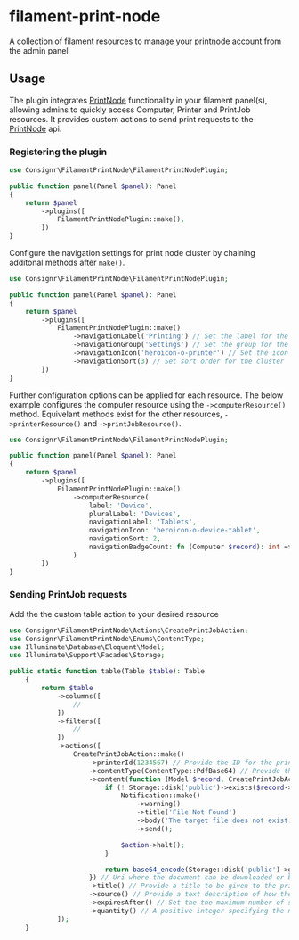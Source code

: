 # filament-print-node
 A collection of filament resources to manage your printnode account from the admin panel

## Usage
The plugin integrates [PrintNode](https://www.printnode.com/en) functionality in your filament panel(s), allowing admins to quickly access Computer, Printer and PrintJob resources. It provides custom actions to send print requests to the [PrintNode](https://www.printnode.com/en/docs/api/curl) api.
 
### Registering the plugin

```php
use Consignr\FilamentPrintNode\FilamentPrintNodePlugin;

public function panel(Panel $panel): Panel
{
    return $panel
        ->plugins([
            FilamentPrintNodePlugin::make(),
        ])
}
```

Configure the navigation settings for print node cluster by chaining additonal methods after `make()`.

```php
use Consignr\FilamentPrintNode\FilamentPrintNodePlugin;

public function panel(Panel $panel): Panel
{
    return $panel
        ->plugins([
            FilamentPrintNodePlugin::make()
                ->navigationLabel('Printing') // Set the label for the cluster
                ->navigationGroup('Settings') // Set the group for the cluster
                ->navigationIcon('heroicon-o-printer') // Set the icon for the cluster
                ->navigationSort(3) // Set sort order for the cluster
        ])
}
```

Further configuration options can be applied for each resource. The below example configures the computer 
resource using the `->computerResource()` method. Equivelant methods exist for the other resources, `->printerResource()`
and `->printJobResource()`.

```php
use Consignr\FilamentPrintNode\FilamentPrintNodePlugin;

public function panel(Panel $panel): Panel
{
    return $panel
        ->plugins([
            FilamentPrintNodePlugin::make()
                ->computerResource(
                    label: 'Device',
                    pluralLabel: 'Devices',
                    navigationLabel: 'Tablets',
                    navigationIcon: 'heroicon-o-device-tablet',
                    navigationSort: 2,
                    navigationBadgeCount: fn (Computer $record): int => $record->count()
                )
        ])
}
```


### Sending PrintJob requests
Add the the custom table action to your desired resource

```php
use Consignr\FilamentPrintNode\Actions\CreatePrintJobAction;
use Consignr\FilamentPrintNode\Enums\ContentType;
use Illuminate\Database\Eloquent\Model;
use Illuminate\Support\Facades\Storage;

public static function table(Table $table): Table
    {
        return $table
            ->columns([
                //
            ])
            ->filters([
                //
            ])
            ->actions([
                CreatePrintJobAction::make()
                    ->printerId(1234567) // Provide the ID for the printer
                    ->contentType(ContentType::PdfBase64) // Provide the content type PdfUri | PdfBase64 | RawUri | RawBase64
                    ->content(function (Model $record, CreatePrintJobAction $action): string {                            
                        if (! Storage::disk('public')->exists($record->path)) {
                            Notification::make()
                                ->warning()
                                ->title('File Not Found')
                                ->body('The target file does not exist.')
                                ->send();

                            $action->halt();
                        }

                        return base64_encode(Storage::disk('public')->get($record->path));
                    }) // Uri where the document can be downloaded or base64 encoded document
                    ->title() // Provide a title to be given to the print job. This is the name which will appear in the operating system's print queue.
                    ->source() // Provide a text description of how the print job was created or where the print job originated.
                    ->expiresAfter() // Set the the maximum number of seconds PrintNode should retain this print job in the event that the print job cannot be printed immediately. Defaults to 14 days or 1209600 seconds
                    ->quantity() // A positive integer specifying the number of times this print job should be delivered to the print queue.
            ]);
    }
```